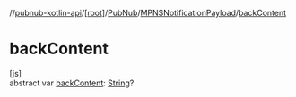 //[pubnub-kotlin-api](../../../../index.md)/[[root]](../../index.md)/[PubNub](../index.md)/[MPNSNotificationPayload](index.md)/[backContent](back-content.md)

# backContent

[js]\
abstract var [backContent](back-content.md): [String](https://kotlinlang.org/api/core/kotlin-stdlib/kotlin/-string/index.html)?
